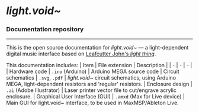 # **_light.void~_**
### **Documentation repository**
---

This is the open source documentation for _light.void~_ — a light-dependent digital music interface based on [Leafcutter John's _light thing_](https://youtu.be/X1cmWFP3f8o).

This documentation includes:
| Item 							| 	File extension 				| Description |
| 		-						|		-						| - |
| Hardware code 				| `.ino` (Arduino) 				| Arduino MEGA source code
| Circuit schematics 			| `.svg`, `.pdf` 				| _light.void~_ circuit schematics, using Arduino MEGA, light-dependent resistors and 'regular' resistors.
| Enclosure design 				| `.ai` (Adobe Illustrator)		| Laser printer vector file to cut/engrave acrylic enclosure.
| Graphical User Interface (GUI) 	| `.amxd` (Max for Live device) | Main GUI for light.void~ interface, to be used in MaxMSP/Ableton Live.